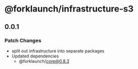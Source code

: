 # @forklaunch/infrastructure-s3

## 0.0.1

### Patch Changes

- split out infrastructure into separate packages
- Updated dependencies
  - @forklaunch/core@0.8.3
